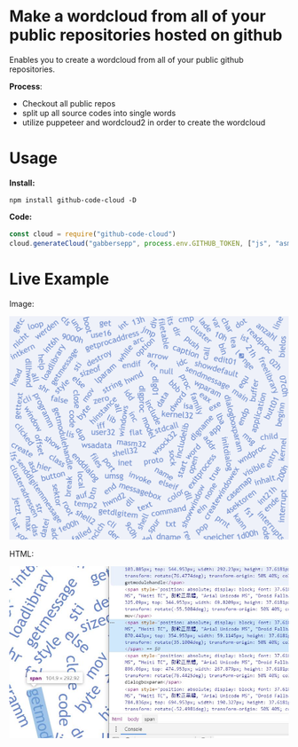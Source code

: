 # Make a wordcloud from all of your public repositories hosted on github

Enables you to create a wordcloud from all of your public github repositories. 

**Process**:
+ Checkout all public repos
+ split up all source codes into single words
+ utilize puppeteer and wordcloud2 in order to create the wordcloud

# Usage

**Install:**
```
npm install github-code-cloud -D
```

**Code:**
```js
const cloud = require("github-code-cloud")
cloud.generateCloud("gabbersepp", process.env.GITHUB_TOKEN, ["js", "asm", "cs", "ts", "java"]);
```

# Live Example

Image:

![](./assets/img.png)

HTML:

![](./assets/html-spans.jpg)